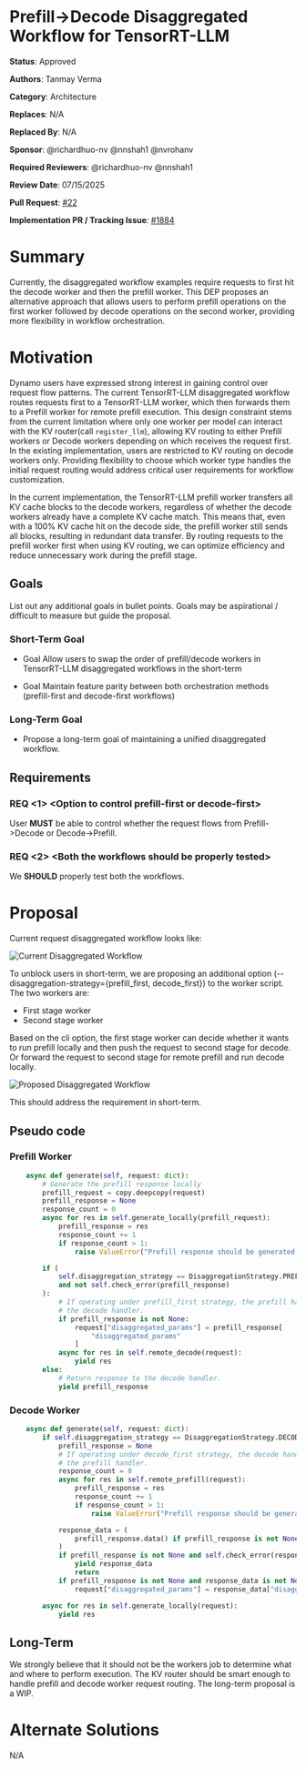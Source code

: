 # Prefill->Decode Disaggregated Workflow for TensorRT-LLM 

**Status**: Approved

**Authors**: Tanmay Verma

**Category**: Architecture

**Replaces**: N/A 

**Replaced By**: N/A 

**Sponsor**: @richardhuo-nv @nnshah1 @nvrohanv

**Required Reviewers**: @richardhuo-nv @nnshah1

**Review Date**: 07/15/2025

**Pull Request**: [#22](https://github.com/ai-dynamo/enhancements/pull/22)

**Implementation PR / Tracking Issue**: [#1884](https://github.com/ai-dynamo/dynamo/pull/1884)

# Summary

Currently, the disaggregated workflow examples require requests to first hit the decode worker and then the prefill worker. This DEP proposes an alternative approach that allows users to perform prefill operations on the first worker followed by decode operations on the second worker, providing more flexibility in workflow orchestration.

# Motivation

Dynamo users have expressed strong interest in gaining control over request flow patterns. The current TensorRT-LLM disaggregated workflow routes requests first to a TensorRT-LLM worker, which then forwards them to a Prefill worker for remote prefill execution. This design constraint stems from the current limitation where only one worker per model can interact with the KV router(call `register_llm`), allowing KV routing to either Prefill workers or Decode workers depending on which receives the request first. In the existing implementation, users are restricted to KV routing on decode workers only. Providing flexibility to choose which worker type handles the initial request routing would address critical user requirements for workflow customization.

In the current implementation, the TensorRT-LLM prefill worker transfers all KV cache blocks to the decode workers, regardless of whether the decode workers already have a complete KV cache match. This means that, even with a 100% KV cache hit on the decode side, the prefill worker still sends all blocks, resulting in redundant data transfer. By routing requests to the prefill worker first when using KV routing, we can optimize efficiency and reduce unnecessary work during the prefill stage.

## Goals

List out any additional goals in bullet points. Goals may be aspirational / difficult to measure but guide the proposal. 

### Short-Term Goal

* Goal Allow users to swap the order of prefill/decode workers in TensorRT-LLM disaggregated workflows in the short-term

* Goal Maintain feature parity between both orchestration methods (prefill-first and decode-first workflows)


### Long-Term Goal

* Propose a long-term goal of maintaining a unified disaggregated workflow. 


## Requirements

### REQ \<1\> \<Option to control prefill-first or decode-first\>
User **MUST** be able to control whether the request flows from Prefill->Decode or Decode->Prefill.

### REQ \<2\> \<Both the workflows should be properly tested\>
We **SHOULD** properly test both the workflows.

# Proposal


Current request disaggregated workflow looks like:

![Current Disaggregated Workflow](0002_images/current.png)

To unblock users in short-term, we are proposing an additional option (--disaggregation-strategy={prefill_first, decode_first}) to the worker script. The two workers are:
- First stage worker
- Second stage worker

Based on the cli option, the first stage worker can decide whether it wants to run prefill locally and then push the request to second stage for decode. Or forward the request to second stage for remote prefill and run decode locally. 

![Proposed Disaggregated Workflow](0002_images/proposed_design.png)


This should address the requirement in short-term. 

## Pseudo code 

### Prefill Worker
```python
    async def generate(self, request: dict):
        # Generate the prefill response locally
        prefill_request = copy.deepcopy(request)
        prefill_response = None
        response_count = 0
        async for res in self.generate_locally(prefill_request):
            prefill_response = res
            response_count += 1
            if response_count > 1:
                raise ValueError("Prefill response should be generated only once.")

        if (
            self.disaggregation_strategy == DisaggregationStrategy.PREFILL_FIRST
            and not self.check_error(prefill_response)
        ):
            # If operating under prefill_first strategy, the prefill handler needs to trigger
            # the decode handler.
            if prefill_response is not None:
                request["disaggregated_params"] = prefill_response[
                    "disaggregated_params"
                ]
            async for res in self.remote_decode(request):
                yield res
        else:
            # Return response to the decode handler.
            yield prefill_response
```

### Decode Worker

```python
    async def generate(self, request: dict):
        if self.disaggregation_strategy == DisaggregationStrategy.DECODE_FIRST:
            prefill_response = None
            # If operating under decode_first strategy, the decode handler needs to trigger
            # the prefill handler.
            response_count = 0
            async for res in self.remote_prefill(request):
                prefill_response = res
                response_count += 1
                if response_count > 1:
                    raise ValueError("Prefill response should be generated only once.")

            response_data = (
                prefill_response.data() if prefill_response is not None else None
            )
            if prefill_response is not None and self.check_error(response_data):
                yield response_data
                return
            if prefill_response is not None and response_data is not None:
                request["disaggregated_params"] = response_data["disaggregated_params"]

        async for res in self.generate_locally(request):
            yield res

```

## Long-Term

We strongly believe that it should not be the workers job to determine what and where to perform execution. The KV router should be smart enough to handle prefill and decode worker request routing.
The long-term proposal is a WIP. 

# Alternate Solutions

N/A
